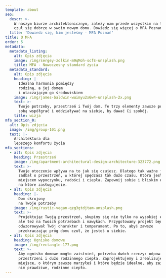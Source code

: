 ```yaml
---
template: about
seo:
  descr: >-
    W naszym biurze architektonicznym, zależy nam przede wszystkim na tym, byś
    czuł się dobrze w swoim nowym domu. Dowiedz się więcej o MFA Poznań.
  title: 'Dowiedz się, kim jesteśmy - MFA Poznań'
title: O MFA
order: 5
metadata:
  metadata_listing:
    alt: Opis zdjęcia
    image: /img/sergey-zolkin-m9qMoh-scfE-unsplash.png
    title: MFA - Nowoczesny standard życia
  metadata_standard:
    alt: Opis zdjęcia
    heading: |-
      Idealna harmonia pomiędzy
      rodziną, a jej domem
      i otaczającym go środowiskiem
    image: /img/james-baldwin-wuimyu2x6w4-unsplash-2x.png
    text: >-
      Twoje potrzeby, przestrzeń i Twój dom. Te trzy elementy zawsze powinny ze
      sobą współgrać i oddziaływać na siebie, by dawać Ci spokój.
    title: wizja
mfa_section_0:
  alt: Opis zdjęcia
  image: /img/group-101.png
  text: |-
    Architektura dla
    lepszego komfortu życia
mfa_sections:
  - alt: Opis zdjęcia
    heading: Przestrzeń
    image: /img/apartment-architectural-design-architecture-323772.png
    text: >-
      Twoje otoczenie wpływa na to jak się czujesz. Dlatego tak ważne jest, abyś
      zadbał o przestrzeń, w której spędzasz tak dużo czasu. Która jest Twoim
      miejscem wypoczynku, radości i ciepła. Zapewnij sobie i bliskim otoczenie,
      na które zasługujecie.
  - alt: Opis zdjęcia
    heading: |-
      Dom skrojony
      na Twoje potrzeby
    image: /img/rustic-vegan-qzg3gtdjtam-unsplash.png
    text: >-
      Projektując Twoją przestrzeń, skupimy się nie tylko na wysokiej estetyce,
      ale też na Twoich potrzebach i nawykach. Przygotowany projekt będzie
      odwzorowywał Twój charakter i temperament. Po to, abyś zawsze
      przekraczając próg domu czuł, że jesteś u siebie.
  - alt: Opis zdjęcia
    heading: Ognisko domowe
    image: /img/rectangle-177.png
    text: >-
      Aby ognisko domowe mogło zaistnieć, potrzeba dwóch rzeczy: odpowiedniej
      przestrzeni i dużo rodzinnego ciepła. Zaprojektujemy i zrealizujemy
      miejsce, o którym zawsze marzyłeś i które będzie idealne, aby zaistniało w
      nim prawdziwe, rodzinne ciepło.
---
```


